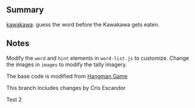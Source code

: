 ## Summary

[kawakawa](https://statbiscuit.github.io/mini_games/kawakawa/index.html): guess the word before the Kawakawa gets eaten.

## Notes

Modify the `word` and `hint` elements in `word-list.js` to customize. Change the images in `images` to modify the tally imagery.

The base code is modified from [Hangman Game](https://www.codingnepalweb.com/build-hangman-game-html-javascript/)

This branch includes changes by Cris Escandor

Test 2